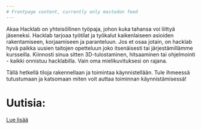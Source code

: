 ```yaml
---
# Frontpage content, currently only mastodon feed
---
```


Akaa Hacklab on yhteisöllinen työpaja, johon kuka tahansa voi liittyä jäseneksi. Hacklab tarjoaa työtilat ja työkalut kaikenlaiseen asioiden rakentamiseen, korjaamiseen ja paranteluun. Jos et osaa jotain, on hacklab hyvä paikka uusien taitojen opetteluun joko itsenäisesti tai järjestämillämme kursseilla. Kiinnosti sinua sitten 3D-tulostaminen, hitsaaminen tai ohjelmointi - kaikki onnistuu hacklabilla. Vain oma mielikuvituksesi on rajana.

Tällä hetkellä tiloja rakennellaan ja toimintaa käynnistellään. Tule ihmeessä tutustumaan ja katsomaan miten voit auttaa toiminnan käynnistämisessä!

# Uutisia:

<a class="mastodon-feed" href="https://some.hacklab.fi/@akaa" data-toot-limit="5">Lue lisää</a>
